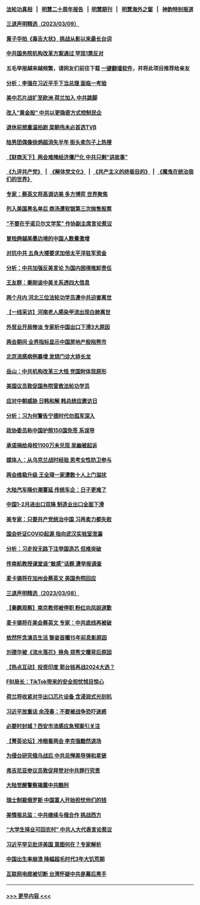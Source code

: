 #### [法轮功真相](https://github.com/gfw-breaker/truth/blob/master/README.md?t=0) &nbsp;&nbsp;|&nbsp;&nbsp; [明慧二十周年报告](https://github.com/gfw-breaker/mh-reports/blob/master/README.md?t=0) &nbsp;&nbsp;|&nbsp;&nbsp;[明慧期刊](https://github.com/gfw-breaker/mh-qikan) &nbsp;&nbsp;|&nbsp;&nbsp; [明慧海外之窗](https://github.com/gfw-breaker/mh-news/blob/master/README.md?t=0) &nbsp;&nbsp;|&nbsp;&nbsp; [神韵特别报道](https://github.com/gfw-breaker/mh-news/blob/master/shenyun.md?t=0)
#### [三退声明精选（2023/03/09）](../pages/nsc413/n13947037.md?t=03101243) 
#### [黄子华拍《毒舌大状》 挑战从影以来最长台词](../pages/nsc413/n13946943.md?t=03101243) 
#### [中共国务院机构改革方案通过 罕现1票反对](../pages/nsc413/n13947000.md?t=03101243) 
#### 五毛举报越来越频繁，请网友们前往下载 [一键翻墙软件](https://github.com/gfw-breaker/ssr-accounts)，并将此项目推荐给亲友
#### [分析：李强在习近平手下当总理 面临一考验](../pages/nsc413/n13946873.md?t=03101243) 
#### [美中芯片战扩至欧洲 荷兰加入 中共跳脚](../pages/nsc413/n13946831.md?t=03101243) 
#### [改入“黄金股” 中共以更隐密方式控制民企](../pages/nsc413/n13946762.md?t=03101243) 
#### [退休前想重温拍剧 梁朝伟未必首选TVB](../pages/nsc413/n13946850.md?t=03101243) 
#### [陆男团偶像徐炳超消失半年 街头卖包子上热搜](../pages/nsc413/n13946900.md?t=03101243) 
#### [【财商天下】两会难掩经济僵尸化 中共只剩“讲故事”](../pages/nsc413/n13946851.md?t=03101243) 
#### [《九评共产党》](https://github.com/begood0513/9ping.md/blob/master/README.md) &nbsp;|&nbsp; [《解体党文化》](../../../../jtdwh.md/blob/master/README.md)  &nbsp;|&nbsp; [《共产主义的终极目的》](../../../../gczydzjmd.md/blob/master/README.md) &nbsp;|&nbsp; [《魔鬼在统治我们的世界》](../../../../mgztzwmdsj.md/blob/master/README.md) 
#### [专家：蔡英文将高调访美 多方博弈 世界聚焦](../pages/nsc413/n13946454.md?t=03101243) 
#### [列入美国黑名单后 商汤遭软银第三次抛售股票](../pages/nsc413/n13946883.md?t=03101243) 
#### [“不要在乎诺贝尔文学奖” 作协副主席言论惹议](../pages/nsc413/n13946853.md?t=03101243) 
#### [冒险跨越美墨边境的中国人数量激增](../pages/nsc413/n13946742.md?t=03101243) 
#### [对抗中共 五角大楼要求加倍太平洋驻军资金](../pages/nsc413/n13946829.md?t=03101243) 
#### [分析：中共加强反美言论 为国内困境推卸责任](../pages/nsc413/n13946782.md?t=03101243) 
#### [王友群：秦刚谈中美关系透四大信息](../pages/nsc413/n13945976.md?t=03101243) 
#### [两个月内 河北三位法轮功学员遭中共迫害离世](../pages/nsc413/n13945856.md?t=03101243) 
#### [【一线采访】河南老人感染甲流出现白肺离世](../pages/nsc413/n13946406.md?t=03101243) 
#### [外贸业开局惨淡 专家析中国出口下滑3大原因](../pages/nsc413/n13945601.md?t=03101243) 
#### [两会期间 业界指标显示中国房地产股陷熊市](../pages/nsc413/n13946741.md?t=03101243) 
#### [北京流感病例暴增 发烧门诊大排长龙](../pages/nsc413/n13946079.md?t=03101243) 
#### [岳山：中共机构改革三大怪 党国附体现原形](../pages/nsc413/n13946235.md?t=03101243) 
#### [美国议员敦促国务院营救法轮功学员](../pages/nsc413/n13945791.md?t=03101243) 
#### [应对中朝威胁 日韩和解 韩总统应邀访日](../pages/nsc413/n13946468.md?t=03101243) 
#### [分析：习为何警告宁德时代勿孤军深入](../pages/nsc413/n13946483.md?t=03101243) 
#### [政协委员称中国护照150国免签 系误导](../pages/nsc413/n13946452.md?t=03101243) 
#### [承诺捐给母校1100万未兑现 吴幽被起诉](../pages/nsc413/n13946488.md?t=03101243) 
#### [媒体人：从乌克兰战时经验 思考女性防卫参与](../pages/nsc413/n13946182.md?t=03101243) 
#### [两会维稳升级 王全璋一家遭数十人上门滋扰](../pages/nsc413/n13946416.md?t=03101243) 
#### [大陆汽车降价潮蔓延 传统车企：日子更难了](../pages/nsc413/n13946249.md?t=03101243) 
#### [中国1-2月进出口双降 制造业出口全面下滑](../pages/nsc413/n13946371.md?t=03101243) 
#### [美专家：只要共产党统治中国 习再卖力都失败](../pages/nsc413/n13946285.md?t=03101243) 
#### [国会听证COVID起源 指向武汉实验室泄漏](../pages/nsc413/n13946184.md?t=03101243) 
#### [分析：习走投无路下注举国造芯 但难突破](../pages/nsc413/n13945804.md?t=03101243) 
#### [传南航教授课堂谈“敏感”话题 遭举报调查](../pages/nsc413/n13946145.md?t=03101243) 
#### [麦卡锡将在加州会蔡英文 美国务院回应](../pages/nsc413/n13946172.md?t=03101243) 
#### [三退声明精选（2023/03/08）](../pages/nsc413/n13946173.md?t=03101243) 
#### [【秦鹏观察】南京教师被停职 粉红向凤姐道歉](../pages/nsc413/n13946014.md?t=03101243) 
#### [麦卡锡将在美会蔡英文 专家：中共底线再被破](../pages/nsc413/n13945873.md?t=03101243) 
#### [依然怀念演员生活 黎姿首曝15年前息影原因](../pages/nsc413/n13945930.md?t=03101243) 
#### [刘德华被《流水落花》换角 郑秀文曝背后原因](../pages/nsc413/n13945948.md?t=03101243) 
#### [【热点互动】投资印度 郭台铭再战2024大选？](../pages/nsc413/n13946008.md?t=03101243) 
#### [FBI局长：TikTok带来的安全担忧怵目惊心](../pages/nsc413/n13945936.md?t=03101243) 
#### [荷兰将收紧对华出口芯片设备 含浸润式光刻机](../pages/nsc413/n13945979.md?t=03101243) 
#### [习近平放重话 余茂春：不要被战争恐吓迷惑](../pages/nsc413/n13945917.md?t=03101243) 
#### [必要时封城？西安市流感应急预案引关注](../pages/nsc413/n13945945.md?t=03101243) 
#### [【菁英论坛】冷眼看两会 李克强黯然退场](../pages/nsc413/n13945959.md?t=03101243) 
#### [为侵台研究俄乌战后 中共忌惮美导弹和星链](../pages/nsc413/n13945937.md?t=03101243) 
#### [弗吉尼亚参议员敦促拜登对中共罪行究责](../pages/nsc413/n13945789.md?t=03101243) 
#### [大陆觉醒警察揭露中共酷刑](../pages/nsc413/n13937616.md?t=03101243) 
#### [瑞士制裁俄罗斯 中国富人开始担忧他们的钱](../pages/nsc413/n13945913.md?t=03101243) 
#### [美情报总监：中共继续与俄合作 挑战西方](../pages/nsc413/n13945882.md?t=03101243) 
#### [“大学生择业可回农村” 中共人大代表言论惹议](../pages/nsc413/n13945901.md?t=03101243) 
#### [习近平罕见批评美国 意图何在？专家解析](../pages/nsc413/n13945702.md?t=03101243) 
#### [中国出生率崩溃 降幅超毛时代3年大饥荒期](../pages/nsc413/n13945879.md?t=03101243) 
#### [互联网电缆被切断 台湾怀疑中共是幕后黑手](../pages/nsc413/n13945836.md?t=03101243) 

----
#### [ >>> 更早内容 <<< ](../indexes/nsc413-earlier.md)
